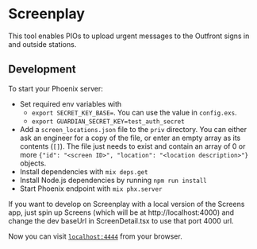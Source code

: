 # Screenplay

This tool enables PIOs to upload urgent messages to the Outfront signs in and outside stations.

## Development

To start your Phoenix server:
  * Set required env variables with
    * `export SECRET_KEY_BASE=`. You can use the value in `config.exs`.
    * `export GUARDIAN_SECRET_KEY=test_auth_secret`
  * Add a `screen_locations.json` file to the `priv` directory. You can either ask an engineer for a copy of the file, or enter an empty array as its contents (`[]`). The file just needs to exist and contain an array of 0 or more `{"id": "<screen ID>", "location": "<location description>"}` objects.
  * Install dependencies with `mix deps.get`
  * Install Node.js dependencies by running `npm run install`
  * Start Phoenix endpoint with `mix phx.server`

If you want to develop on Screenplay with a local version of the Screens app, just spin up Screens (which will be at http://localhost:4000) and change the dev baseUrl in ScreenDetail.tsx to use that port 4000 url.

Now you can visit [`localhost:4444`](http://localhost:4444) from your browser.
